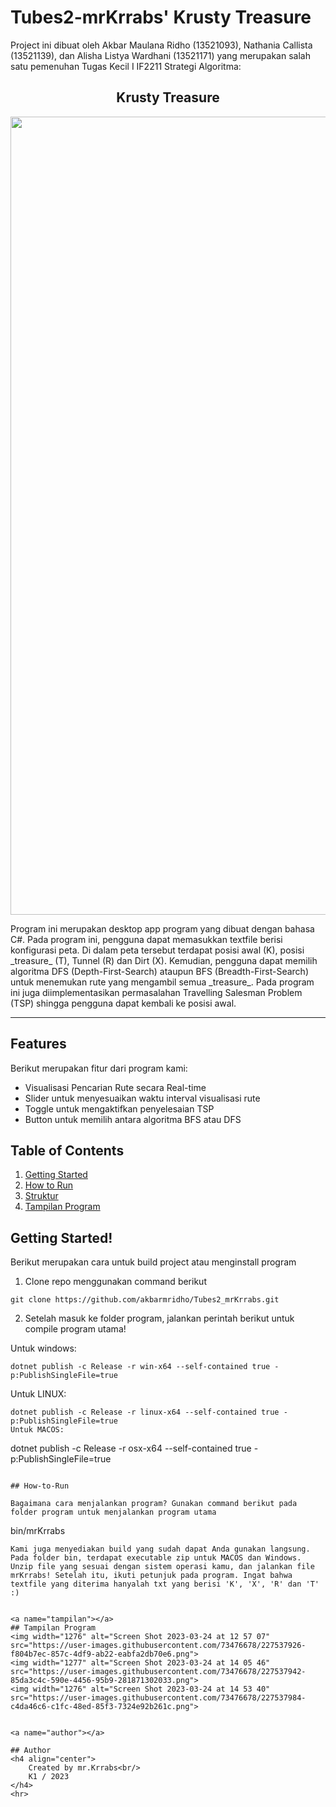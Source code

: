 # Tubes2-mrKrrabs' Krusty Treasure
 Project ini dibuat oleh Akbar Maulana Ridho (13521093), Nathania Callista (13521139), dan Alisha Listya Wardhani (13521171) yang merupakan salah satu pemenuhan Tugas Kecil I IF2211 Strategi Algoritma:
<h2 align="center">
  Krusty Treasure <br/>
</h2>

<p align="center">
<img width="1277" alt="Screen Shot 2023-03-24 at 14 21 01" src="https://user-images.githubusercontent.com/73476678/227535048-191243f6-cf50-4dce-9927-08d81d7b002b.png">

</p>
<p> Program ini merupakan desktop app program yang dibuat dengan bahasa C#. Pada program ini, pengguna dapat memasukkan textfile berisi konfigurasi peta. Di dalam peta tersebut terdapat posisi awal (K), posisi _treasure_ (T), Tunnel (R) dan Dirt (X). Kemudian, pengguna dapat memilih algoritma DFS (Depth-First-Search) ataupun BFS (Breadth-First-Search) untuk menemukan rute yang mengambil semua _treasure_. Pada program ini juga diimplementasikan permasalahan Travelling Salesman Problem (TSP) shingga pengguna dapat kembali ke posisi awal. </p>
<hr> 

## Features
Berikut merupakan fitur dari program kami:
* Visualisasi Pencarian Rute secara Real-time
* Slider untuk menyesuaikan waktu interval visualisasi rute
* Toggle untuk mengaktifkan penyelesaian TSP
* Button untuk memilih antara algoritma BFS atau DFS

## Table of Contents
1. [Getting Started](#getting-started)
2. [How to Run](#how-to-run)
3. [Struktur](#struktur)
4. [Tampilan Program](#tampilan)

<a name="getting started"></a>

## Getting Started!

Berikut merupakan cara untuk build project atau menginstall program

1. Clone repo menggunakan command berikut

```
git clone https://github.com/akbarmridho/Tubes2_mrKrrabs.git
```

2. Setelah masuk ke folder program, jalankan perintah berikut untuk compile program utama!

Untuk windows:
```
dotnet publish -c Release -r win-x64 --self-contained true -p:PublishSingleFile=true
```
Untuk LINUX:
```
dotnet publish -c Release -r linux-x64 --self-contained true -p:PublishSingleFile=true
Untuk MACOS:
```
dotnet publish -c Release -r osx-x64 --self-contained true -p:PublishSingleFile=true
```

## How-to-Run

Bagaimana cara menjalankan program? Gunakan command berikut pada folder program untuk menjalankan program utama

```
bin/mrKrrabs
```
Kami juga menyediakan build yang sudah dapat Anda gunakan langsung. Pada folder bin, terdapat executable zip untuk MACOS dan Windows. Unzip file yang sesuai dengan sistem operasi kamu, dan jalankan file mrKrrabs! Setelah itu, ikuti petunjuk pada program. Ingat bahwa textfile yang diterima hanyalah txt yang berisi 'K', 'X', 'R' dan 'T' :)

     
<a name="tampilan"></a>
## Tampilan Program
<img width="1276" alt="Screen Shot 2023-03-24 at 12 57 07" src="https://user-images.githubusercontent.com/73476678/227537926-f804b7ec-857c-4df9-ab22-eabfa2db70e6.png">
<img width="1277" alt="Screen Shot 2023-03-24 at 14 05 46" src="https://user-images.githubusercontent.com/73476678/227537942-85da3c4c-590e-4456-95b9-281871302033.png">
<img width="1276" alt="Screen Shot 2023-03-24 at 14 53 40" src="https://user-images.githubusercontent.com/73476678/227537984-c4da46c6-c1fc-48ed-85f3-7324e92b261c.png">


<a name="author"></a>

## Author
<h4 align="center">
    Created by mr.Krrabs<br/>
    K1 / 2023
</h4>
<hr>
